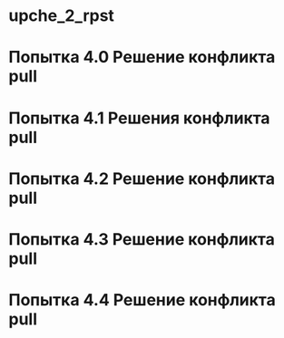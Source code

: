 ﻿# upche_2_rpst
# Попытка 4.0 Решение конфликта pull
# Попытка 4.1 Решения конфликта pull 
# Попытка 4.2 Решение конфликта pull
# Попытка 4.3 Решение конфликта pull
# Попытка 4.4 Решение конфликта pull